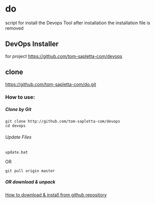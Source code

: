 # do

script for install the Devops Tool
after installation the installation file is removed

## DevOps Installer 
for project 
https://github.com/tom-sapletta-com/devops

## clone
https://github.com/tom-sapletta-com/do.git

### How to use:


##### Clone by Git
   
    git clone http://github.com/tom-sapletta-com/devops
    cd devops
    
###### Update Files
    update.bat 
OR
    
    git pull origin master
        
##### OR download & unpack

[How to download & install from github repository](INSTALL.md)



